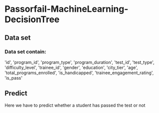 # Passorfail-MachineLearning-DecisionTree

## Data set
### Data set contain:

'id', 'program_id', 'program_type', 'program_duration', 'test_id',
'test_type', 'difficulty_level', 'trainee_id', 'gender', 'education',
'city_tier', 'age', 'total_programs_enrolled', 'is_handicapped',
'trainee_engagement_rating', 'is_pass'

## Predict
Here we have to predict whether a student has passed the test or not
